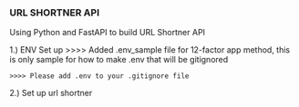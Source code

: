### URL SHORTNER API 

Using Python and FastAPI to build URL Shortner API

1.) ENV Set up
    >>>> Added .env_sample file for 12-factor app method, this is only      sample for how to make .env that will be gitignored

    >>>> Please add .env to your .gitignore file

2.) Set up url shortner
